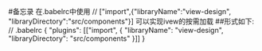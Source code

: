 #备忘录
在.babelrc中使用   //    ["import",{"libraryName":"view-design", "libraryDirectory":"src/components"}]
可以实现ivew的按需加载
##形式如下:
// .babelrc
{
  "plugins": [["import", {
    "libraryName": "view-design",
    "libraryDirectory": "src/components"
  }]]
}

